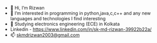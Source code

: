 - 👋 Hi, I’m Rizwan
- 👀 I’m interested in programming in python,java,c,c++ and any new languages and technologies I find interesting
- 🌱 Studying electronics engineering (ECE) in Kolkata
- Linkedin - https://www.linkedin.com/in/sk-md-rizwan-39922b22a/
- 📫 skmdrizwan2003@gmail.com 

<!---
Rizwan102003/Rizwan102003 is a ✨ special ✨ repository because its `README.md` (this file) appears on your GitHub profile.
You can click the Preview link to take a look at your changes.
--->
